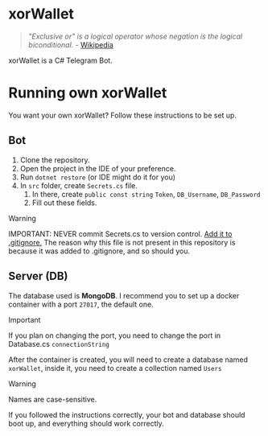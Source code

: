 # xorWallet
> *"Exclusive or" is a logical operator whose negation is the logical biconditional.* \- [Wikipedia](https://en.wikipedia.org/wiki/Exclusive_or)

xorWallet is a C# Telegram Bot.

# Running own xorWallet
You want your own xorWallet? Follow these instructions to be set up.
  ## Bot
  1. Clone the repository.
  2. Open the project in the IDE of your preference.
  3. Run `dotnet restore` (or IDE might do it for you)
  4. In `src` folder, create `Secrets.cs` file.
     1. In there, create `public const string` `Token`, `DB_Username`, `DB_Password`
     2. Fill out these fields.
  >[!WARNING]
  > IMPORTANT: NEVER commit Secrets.cs to version control. <ins>Add it to .gitignore.</ins>
  > The reason why this file is not present in this repository is because it was added to .gitignore, and so should you.
  
  ## Server (DB)
  The database used is **MongoDB**. I recommend you to set up a docker container with a port `27017`, the default one.
  > [!IMPORTANT]
  > If you plan on changing the port, you need to change the port in Database.cs `connectionString`

  After the container is created, you will need to create a database named `xorWallet`, inside it, you need to create a collection named `Users`
  > [!WARNING]
  > Names are case-sensitive.

  If you followed the instructions correctly, your bot and database should boot up, and everything should work correctly.

